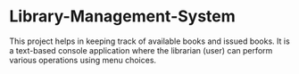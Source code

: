# Library-Management-System
This project helps in keeping track of available books and issued books. It is a text-based console application where the librarian (user) can perform various operations using menu choices.
